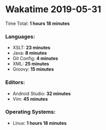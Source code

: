 # Wakatime 2019-05-31

Time Total: **1 hours 18 minutes**

### Languages:
- XSLT: **23 minutes** 
- Java: **8 minutes** 
- Git Config: **4 minutes** 
- XML: **25 minutes** 
- Groovy: **15 minutes** 

### Editors:
- Android Studio: **32 minutes** 
- Vim: **45 minutes** 

### Operating Systems:
- Linux: **1 hours 18 minutes** 

